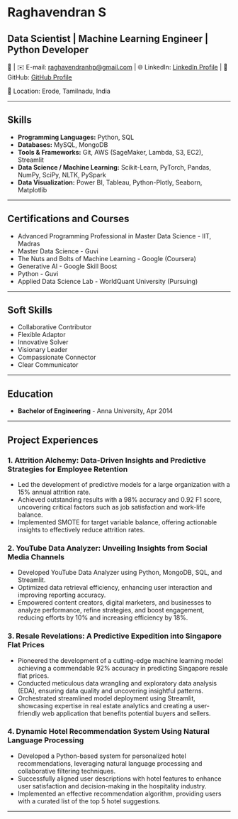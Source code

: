 # Raghavendran S 
## Data Scientist | Machine Learning Engineer | Python Developer

📱  | ✉️ E-mail: raghavendranhp@gmail.com | 🌐 LinkedIn: [LinkedIn Profile](https://www.linkedin.com/in/raghavendransundararajan) | 🐙 GitHub: [GitHub Profile](https://github.com/raghavendranhp)

📍 Location: Erode, Tamilnadu, India

---

## Skills

- **Programming Languages:** Python, SQL
- **Databases:** MySQL, MongoDB
- **Tools & Frameworks:** Git, AWS (SageMaker, Lambda, S3, EC2), Streamlit
- **Data Science / Machine Learning:** Scikit-Learn, PyTorch, Pandas, NumPy, SciPy, NLTK, PySpark
- **Data Visualization:** Power BI, Tableau, Python-Plotly, Seaborn, Matplotlib

---

## Certifications and Courses

- Advanced Programming Professional in Master Data Science - IIT, Madras
- Master Data Science - Guvi
- The Nuts and Bolts of Machine Learning - Google (Coursera)
- Generative AI - Google Skill Boost
- Python - Guvi
- Applied Data Science Lab - WorldQuant University (Pursuing)

---

## Soft Skills

- Collaborative Contributor
- Flexible Adaptor
- Innovative Solver
- Visionary Leader
- Compassionate Connector
- Clear Communicator

---

## Education

- **Bachelor of Engineering** - Anna University, Apr 2014

---

## Project Experiences

### 1. Attrition Alchemy: Data-Driven Insights and Predictive Strategies for Employee Retention

- Led the development of predictive models for a large organization with a 15% annual attrition rate.
- Achieved outstanding results with a 98% accuracy and 0.92 F1 score, uncovering critical factors such as job satisfaction and work-life balance.
- Implemented SMOTE for target variable balance, offering actionable insights to effectively reduce attrition rates.

### 2. YouTube Data Analyzer: Unveiling Insights from Social Media Channels

- Developed YouTube Data Analyzer using Python, MongoDB, SQL, and Streamlit.
- Optimized data retrieval efficiency, enhancing user interaction and improving reporting accuracy.
- Empowered content creators, digital marketers, and businesses to analyze performance, refine strategies, and boost engagement, reducing efforts by 10% and increasing efficiency by 18%.

### 3. Resale Revelations: A Predictive Expedition into Singapore Flat Prices

- Pioneered the development of a cutting-edge machine learning model achieving a commendable 92% accuracy in predicting Singapore resale flat prices.
- Conducted meticulous data wrangling and exploratory data analysis (EDA), ensuring data quality and uncovering insightful patterns.
- Orchestrated streamlined model deployment using Streamlit, showcasing expertise in real estate analytics and creating a user-friendly web application that benefits potential buyers and sellers.

### 4. Dynamic Hotel Recommendation System Using Natural Language Processing

- Developed a Python-based system for personalized hotel recommendations, leveraging natural language processing and collaborative filtering techniques.
- Successfully aligned user descriptions with hotel features to enhance user satisfaction and decision-making in the hospitality industry.
- Implemented an effective recommendation algorithm, providing users with a curated list of the top 5 hotel suggestions.

---

